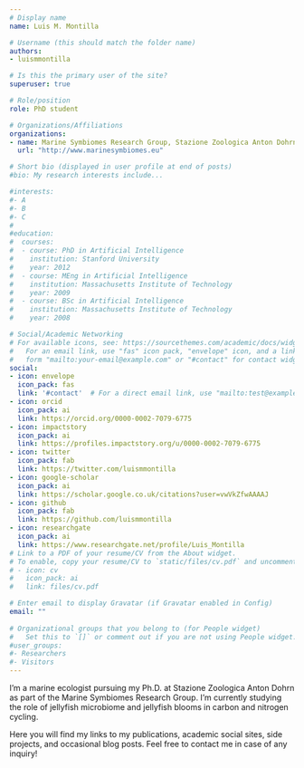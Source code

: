 ```yaml
---
# Display name
name: Luis M. Montilla

# Username (this should match the folder name)
authors:
- luismmontilla

# Is this the primary user of the site?
superuser: true

# Role/position
role: PhD student

# Organizations/Affiliations
organizations:
- name: Marine Symbiomes Research Group, Stazione Zoologica Anton Dohrn
  url: "http://www.marinesymbiomes.eu"

# Short bio (displayed in user profile at end of posts)
#bio: My research interests include...

#interests:
#- A
#- B
#- C
#
#education:
#  courses:
#  - course: PhD in Artificial Intelligence
#    institution: Stanford University
#    year: 2012
#  - course: MEng in Artificial Intelligence
#    institution: Massachusetts Institute of Technology
#    year: 2009
#  - course: BSc in Artificial Intelligence
#    institution: Massachusetts Institute of Technology
#    year: 2008

# Social/Academic Networking
# For available icons, see: https://sourcethemes.com/academic/docs/widgets/#icons
#   For an email link, use "fas" icon pack, "envelope" icon, and a link in the
#   form "mailto:your-email@example.com" or "#contact" for contact widget.
social:
- icon: envelope
  icon_pack: fas
  link: '#contact'  # For a direct email link, use "mailto:test@example.org".
- icon: orcid
  icon_pack: ai
  link: https://orcid.org/0000-0002-7079-6775
- icon: impactstory
  icon_pack: ai
  link: https://profiles.impactstory.org/u/0000-0002-7079-6775
- icon: twitter
  icon_pack: fab
  link: https://twitter.com/luismmontilla
- icon: google-scholar
  icon_pack: ai
  link: https://scholar.google.co.uk/citations?user=vwVkZfwAAAAJ
- icon: github
  icon_pack: fab
  link: https://github.com/luismmontilla
- icon: researchgate
  icon_pack: ai
  link: https://www.researchgate.net/profile/Luis_Montilla
# Link to a PDF of your resume/CV from the About widget.
# To enable, copy your resume/CV to `static/files/cv.pdf` and uncomment the lines below.  
# - icon: cv
#   icon_pack: ai
#   link: files/cv.pdf

# Enter email to display Gravatar (if Gravatar enabled in Config)
email: ""
  
# Organizational groups that you belong to (for People widget)
#   Set this to `[]` or comment out if you are not using People widget.  
#user_groups:
#- Researchers
#- Visitors
---
```

I’m a marine ecologist pursuing my Ph.D. at Stazione Zoologica Anton Dohrn as part of the Marine Symbiomes Research Group. I’m currently studying the role of jellyfish microbiome and jellyfish blooms in carbon and nitrogen cycling.

Here you will find my links to my publications, academic social sites, side projects, and occasional blog posts. Feel free to contact me in case of any inquiry!
